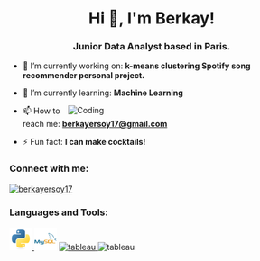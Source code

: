 <h1 align="center">Hi 👋, I'm Berkay!</h1>
<h3 align="center">Junior Data Analyst based in Paris.</h3>

- 🔭 I’m currently working on: **k-means clustering Spotify song recommender personal project.**

- 🌱 I’m currently learning: **Machine Learning**

<img align="right" alt="Coding" width="400" src="https://media.tenor.com/lvLaG5hPCncAAAAC/data-analysis.gif">

- 📫 How to reach me: **berkayersoy17@gmail.com**

- ⚡ Fun fact: **I can make cocktails!**

<h3 align="left">Connect with me:</h3>
<p align="left">
<a href="https://linkedin.com/in/berkayersoy17" target="blank"><img align="center" src="https://raw.githubusercontent.com/rahuldkjain/github-profile-readme-generator/master/src/images/icons/Social/linked-in-alt.svg" alt="berkayersoy17" height="30" width="40" /></a>
</p>

<h3 align="left">Languages and Tools:</h3>
<p align="left"> <a href="https://www.mysql.com/" target="_blank" rel="noreferrer"> 
  
  <img src="https://raw.githubusercontent.com/devicons/devicon/master/icons/python/python-original.svg" alt="python" width="40" height="40"/> </a> 
  <img src="https://raw.githubusercontent.com/devicons/devicon/master/icons/mysql/mysql-original-wordmark.svg" alt="mysql" width="40" height="40"/> </a> <a href="https://www.python.org" target="_blank" rel="noreferrer"> 
  <img src="https://www.svgviewer.dev/static-svgs/14592/tableau-icon.svg" alt="tableau" width="40" height="40"/> </a> 
    <img src="[https://www.svgviewer.dev/static-svgs/14592/tableau-icon.svg](https://upload.wikimedia.org/wikipedia/commons/thumb/a/ae/Antu_ms-excel.svg/2048px-Antu_ms-excel.svg.png)" alt="tableau" width="40" height="40"/> </a> 

 
 
</p>

